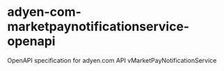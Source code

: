 # adyen-com-marketpaynotificationservice-openapi
OpenAPI specification for adyen.com API vMarketPayNotificationService
